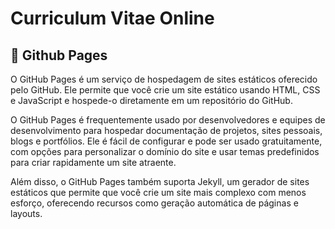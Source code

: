 # Curriculum Vitae Online

## 🔴 Github Pages

O GitHub Pages é um serviço de hospedagem de sites estáticos oferecido pelo GitHub. Ele permite que você crie um site estático usando HTML, CSS e JavaScript e hospede-o diretamente em um repositório do GitHub.

O GitHub Pages é frequentemente usado por desenvolvedores e equipes de desenvolvimento para hospedar documentação de projetos, sites pessoais, blogs e portfólios. Ele é fácil de configurar e pode ser usado gratuitamente, com opções para personalizar o domínio do site e usar temas predefinidos para criar rapidamente um site atraente.

Além disso, o GitHub Pages também suporta Jekyll, um gerador de sites estáticos que permite que você crie um site mais complexo com menos esforço, oferecendo recursos como geração automática de páginas e layouts.



